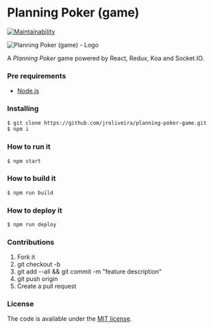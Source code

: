 # Planning Poker (game)

[![Maintainability](https://api.codeclimate.com/v1/badges/41c9b45427fb431a6daf/maintainability)](https://codeclimate.com/github/jroliveira/planning-poker-game/maintainability)

![Planning Poker (game) - Logo][logo]

A *Planning Poker* game powered by React, Redux, Koa and Socket.IO.

### Pre requirements

* [Node.js](https://nodejs.org/en/)

### Installing

``` bash
$ git clone https://github.com/jroliveira/planning-poker-game.git
$ npm i
```

### How to run it

``` bash
$ npm start
```

### How to build it

``` bash
$ npm run build
```

### How to deploy it

``` bash
$ npm run deploy
```

### Contributions

1. Fork it
2. git checkout -b <branch-name>
3. git add --all && git commit -m "feature description"
4. git push origin <branch-name>
5. Create a pull request

### License

The code is available under the [MIT license](LICENSE).

[logo]: https://raw.githubusercontent.com/jroliveira/planning-poker-game/master/logo.png "Planning Poker (game) - Logo"
